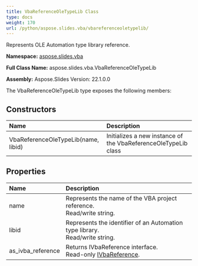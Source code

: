 ```yaml
---
title: VbaReferenceOleTypeLib Class
type: docs
weight: 170
url: /python/aspose.slides.vba/vbareferenceoletypelib/
---
```


Represents OLE Automation type library reference.

**Namespace:** [aspose.slides.vba](/python/aspose.slides.vba/)

**Full Class Name:** aspose.slides.vba.VbaReferenceOleTypeLib

**Assembly:**  Aspose.Slides Version: 22.1.0.0

The VbaReferenceOleTypeLib type exposes the following members:
## **Constructors**
|**Name**|**Description**|
| :- | :- |
|VbaReferenceOleTypeLib(name, libid)|Initializes a new instance of the VbaReferenceOleTypeLib class|
## **Properties**
|**Name**|**Description**|
| :- | :- |
|name|Represents the name of the VBA project reference.<br/>            Read/write string.|
|libid|Represents the identifier of an Automation type library.<br/>            Read/write string.|
|as_ivba_reference|Returns IVbaReference interface.<br/>            Read-only [IVbaReference](/python/aspose.slides.vba/ivbareference/).|
